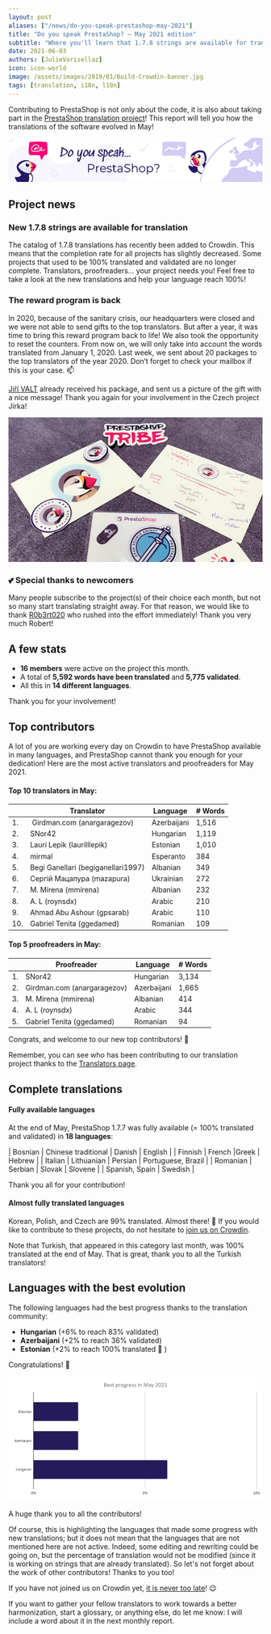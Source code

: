 ```yaml
---
layout: post
aliases: ["/news/do-you-speak-prestashop-may-2021"]
title: "Do you speak PrestaShop? – May 2021 edition"
subtitle: "Where you'll learn that 1.7.8 strings are available for translation!"
date: 2021-06-03
authors: [JulieVarisellaz]
icon: icon-world
image: /assets/images/2019/01/Build-Crowdin-banner.jpg
tags: [translation, i18n, l10n]
---
```


Contributing to PrestaShop is not only about the code, it is also about taking part in the [PrestaShop translation project](https://crowdin.com/project/prestashop-official)! This report will tell you how the translations of the software evolved in May!

![Crowdin Monthly banner](/assets/images/2019/01/Build-Crowdin-banner.jpg)

## Project news

### New 1.7.8 strings are available for translation

The catalog of 1.7.8 translations has recently been added to Crowdin. This means that the completion rate for all projects has slightly decreased. Some projects that used to be 100% translated and validated are no longer complete.
Translators, proofreaders… your project needs you! Feel free to take a look at the new translations and help your language reach 100%!

### The reward program is back

In 2020, because of the sanitary crisis, our headquarters were closed and we were not able to send gifts to the top translators. But after a year, it was time to bring this reward program back to life! We also took the opportunity to reset the counters. From now on, we will only take into account the words translated from January 1, 2020. Last week, we sent about 20 packages to the top translators of the year 2020. Don’t forget to check your mailbox if this is your case. :mailbox:

[Jiří VALT](https://crowdin.com/profile/gvg) already received his package, and sent us a picture of the gift with a nice message! Thank you again for your involvement in the Czech project Jirka!

![Jirka's goodies reward program](/assets/images/2021/06/build-crowdin-goodies-jirka-may21.png)

### :two_hearts: Special thanks to newcomers

Many people subscribe to the project(s) of their choice each month, but not so many start translating straight away. For that reason, we would like to thank [R0b3rt020](https://crowdin.com/profile/R0b3rt020) who rushed into the effort immediately! Thank you very much Robert!

## A few stats
 
* **16 members** were active on the project this month.
* A total of **5,592 words have been translated** and **5,775 validated**.
* All this in **14 different languages**.
 
Thank you for your involvement!

## Top contributors
 
A lot of you are working every day on Crowdin to have PrestaShop available in many languages, and PrestaShop cannot thank you enough for your dedication! Here are the most active translators and proofreaders for May 2021.
 
#### Top 10 translators in May:
 
| |Translator | Language | # Words
|-|---------- | -------- | ----------------
| 1. |‫‬ Girdman.com (anargaragezov) | Azerbaijani | 1,516
| 2. | SNor42 | Hungarian | 1,119
| 3. | Lauri Lepik (laurilllepik) | Estonian | 1,010
| 4. | mirmal | Esperanto | 384
| 5. | Begi Ganellari (begiganellari1997) | Albanian | 349
| 6. | Сергій Мацапура (mazapura) | Ukrainian | 272
| 7. | M. Mirena (mmirena) | Albanian | 232
| 8. | A. L (roynsdx) | Arabic | 210
| 9. | Ahmad Abu Ashour (gpsarab) | Arabic | 110
| 10. | Gabriel Tenita (ggedamed) | Romanian | 109
 
#### Top 5 proofreaders in May:
 
| | Proofreader | Language | # Words
|-| ---------- | -------- | ----------------
| 1. | SNor42 | Hungarian | 3,134
| 2. | Girdman.com (anargaragezov) | Azerbaijani | 1,665
| 3. | M. Mirena (mmirena) | Albanian | 414
| 4. | A. L (roynsdx) | Arabic | 344
| 5. | Gabriel Tenita (ggedamed) | Romanian | 94

Congrats, and welcome to our new top contributors! :clap:
 
Remember, you can see who has been contributing to our translation project thanks to the [Translators page](https://translators.prestashop.com/).
 
## Complete translations
 
#### Fully available languages
 
At the end of May, PrestaShop 1.7.7 was fully available (= 100% translated and validated) in **18 languages**: 
 
| Bosnian | Chinese traditional | Danish | English |
| Finnish | French |Greek | Hebrew | 
| Italian | Lithuanian | Persian | Portuguese, Brazil | 
| Romanian | Serbian | Slovak | Slovene | 
| Spanish, Spain | Swedish |

Thank you all for your contribution! 

#### Almost fully translated languages 

Korean, Polish, and Czech are 99% translated. Almost there! :muscle: 
If you would like to contribute to these projects, do not hesitate to [join us on Crowdin](https://crowdin.com/project/prestashop-official). 

Note that Turkish, that appeared in this category last month, was 100% translated at the end of May. That is great, thank you to all the Turkish translators!

## Languages with the best evolution

The following languages had the best progress thanks to the translation community:
 
* **Hungarian** (+6% to reach 83% validated) 
* **Azerbaijani** (+2% to reach 36% validated)
* **Estonian** (+2% to reach 100% translated :tada: )

Congratulations! :muscle:
 
![Best translation progress in May 2021](/assets/images/2021/06/build-crowdin-progress-may21.png)

A huge thank you to all the contributors!
 
Of course, this is highlighting the languages that made some progress with new translations; but it does not mean that the languages that are not mentioned here are not active. Indeed, some editing and rewriting could be going on, but the percentage of translation would not be modified (since it is working on strings that are already translated). So let's not forget about the work of other contributors! Thanks to you too!

If you have not joined us on Crowdin yet, [it is never too late](https://crowdin.com/project/prestashop-official)! :wink:
 
If you want to gather your fellow translators to work towards a better harmonization, start a glossary, or anything else, do let me know: I will include a word about it in the next monthly report.

